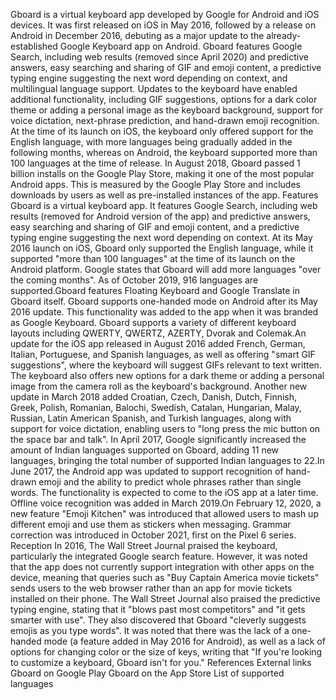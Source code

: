 Gboard is a virtual keyboard app developed by Google for Android and iOS
devices. It was first released on iOS in May 2016, followed by a release
on Android in December 2016, debuting as a major update to the
already-established Google Keyboard app on Android. Gboard features
Google Search, including web results (removed since April 2020) and
predictive answers, easy searching and sharing of GIF and emoji content,
a predictive typing engine suggesting the next word depending on
context, and multilingual language support. Updates to the keyboard have
enabled additional functionality, including GIF suggestions, options for
a dark color theme or adding a personal image as the keyboard
background, support for voice dictation, next-phrase prediction, and
hand-drawn emoji recognition. At the time of its launch on iOS, the
keyboard only offered support for the English language, with more
languages being gradually added in the following months, whereas on
Android, the keyboard supported more than 100 languages at the time of
release. In August 2018, Gboard passed 1 billion installs on the Google
Play Store, making it one of the most popular Android apps. This is
measured by the Google Play Store and includes downloads by users as
well as pre-installed instances of the app. Features Gboard is a virtual
keyboard app. It features Google Search, including web results (removed
for Android version of the app) and predictive answers, easy searching
and sharing of GIF and emoji content, and a predictive typing engine
suggesting the next word depending on context. At its May 2016 launch on
iOS, Gboard only supported the English language, while it supported
\"more than 100 languages\" at the time of its launch on the Android
platform. Google states that Gboard will add more languages \"over the
coming months\". As of October 2019, 916 languages are supported.Gboard
features Floating Keyboard and Google Translate in Gboard itself. Gboard
supports one-handed mode on Android after its May 2016 update. This
functionality was added to the app when it was branded as Google
Keyboard. Gboard supports a variety of different keyboard layouts
including QWERTY, QWERTZ, AZERTY, Dvorak and Colemak.An update for the
iOS app released in August 2016 added French, German, Italian,
Portuguese, and Spanish languages, as well as offering \"smart GIF
suggestions\", where the keyboard will suggest GIFs relevant to text
written. The keyboard also offers new options for a dark theme or adding
a personal image from the camera roll as the keyboard\'s background.
Another new update in March 2018 added Croatian, Czech, Danish, Dutch,
Finnish, Greek, Polish, Romanian, Balochi, Swedish, Catalan, Hungarian,
Malay, Russian, Latin American Spanish, and Turkish languages, along
with support for voice dictation, enabling users to \"long press the mic
button on the space bar and talk\". In April 2017, Google significantly
increased the amount of Indian languages supported on Gboard, adding 11
new languages, bringing the total number of supported Indian languages
to 22.In June 2017, the Android app was updated to support recognition
of hand-drawn emoji and the ability to predict whole phrases rather than
single words. The functionality is expected to come to the iOS app at a
later time. Offline voice recognition was added in March 2019.On
February 12, 2020, a new feature "Emoji Kitchen" was introduced that
allowed users to mash up different emoji and use them as stickers when
messaging. Grammar correction was introduced in October 2021, first on
the Pixel 6 series. Reception In 2016, The Wall Street Journal praised
the keyboard, particularly the integrated Google search feature.
However, it was noted that the app does not currently support
integration with other apps on the device, meaning that queries such as
\"Buy Captain America movie tickets\" sends users to the web browser
rather than an app for movie tickets installed on their phone. The Wall
Street Journal also praised the predictive typing engine, stating that
it \"blows past most competitors\" and \"it gets smarter with use\".
They also discovered that Gboard \"cleverly suggests emojis as you type
words\". It was noted that there was the lack of a one-handed mode (a
feature added in May 2016 for Android), as well as a lack of options for
changing color or the size of keys, writing that \"If you\'re looking to
customize a keyboard, Gboard isn\'t for you.\" References External links
Gboard on Google Play Gboard on the App Store List of supported
languages
